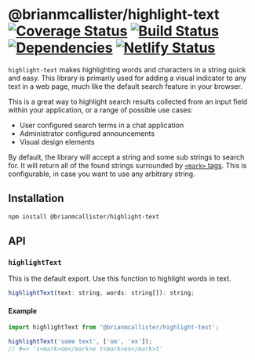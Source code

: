 # @brianmcallister/highlight-text [![Coverage Status](https://coveralls.io/repos/github/brianmcallister/highlight-text/badge.svg?branch=master)](https://coveralls.io/github/brianmcallister/highlight-text?branch=bm-add-c) [![Build Status](https://travis-ci.org/brianmcallister/highlight-text.svg?branch=master)](https://travis-ci.org/brianmcallister/highlight-text) [![Dependencies](https://david-dm.org/brianmcallister/highlight-text.svg)](https://david-dm.org/brianmcallister/highlight-text) [![Netlify Status](https://api.netlify.com/api/v1/badges/2b1ad5fe-39ec-4437-a76c-08669e6cef54/deploy-status)](https://app.netlify.com/sites/competent-bose-28432a/deploys)

`highlight-text` makes highlighting words and characters in a string quick and easy. This library is primarily used for adding a visual indicator to any text in a web page, much like the default search feature in your browser.

This is a great way to highlight search results collected from an input field within your application, or a range of possible use cases:

- User configured search terms in a chat application
- Administrator configured announcements
- Visual design elements

By default, the library will accept a string and some sub strings to search for. It will return all of the found strings surrounded by [`<mark>` tags](https://developer.mozilla.org/en-US/docs/Web/HTML/Element/mark). This is configurable, in case you want to use any arbitrary string.

## Installation

```sh
npm install @brianmcallister/highlight-text
```

## API

### `highlightText`

This is the default export. Use this function to highlight words in text.

```js
highlightText(text: string, words: string[]): string;
```

#### Example

```js
import highlightText from '@brianmcallister/highlight-text';

highlightText('some text', ['om', 'ex']);
// #=> 's<mark>om</mark>e t<mark>ex</mark>t'
```

